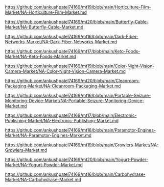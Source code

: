 <p><a href="https://github.com/ankushpatel74169/mt19/blob/main/Horticulture-Film-Market/NA-Horticulture-Film-Market.md">https://github.com/ankushpatel74169/mt19/blob/main/Horticulture-Film-Market/NA-Horticulture-Film-Market.md</a></p><p><a href="https://github.com/ankushpatel74169/mt20/blob/main/Butterfly-Cable-Market/NA-Butterfly-Cable-Market.md">https://github.com/ankushpatel74169/mt20/blob/main/Butterfly-Cable-Market/NA-Butterfly-Cable-Market.md</a></p><p><a href="https://github.com/ankushpatel74169/mt16/blob/main/Dark-Fiber-Networks-Market/NA-Dark-Fiber-Networks-Market.md">https://github.com/ankushpatel74169/mt16/blob/main/Dark-Fiber-Networks-Market/NA-Dark-Fiber-Networks-Market.md</a></p><p><a href="https://github.com/ankushpatel74169/mt17/blob/main/Keto-Foods-Market/NA-Keto-Foods-Market.md">https://github.com/ankushpatel74169/mt17/blob/main/Keto-Foods-Market/NA-Keto-Foods-Market.md</a></p><p><a href="https://github.com/ankushpatel74169/mt19/blob/main/Color-Night-Vision-Camera-Market/NA-Color-Night-Vision-Camera-Market.md">https://github.com/ankushpatel74169/mt19/blob/main/Color-Night-Vision-Camera-Market/NA-Color-Night-Vision-Camera-Market.md</a></p><p><a href="https://github.com/ankushpatel74169/mt20/blob/main/Cleanroom-Packaging-Market/NA-Cleanroom-Packaging-Market.md">https://github.com/ankushpatel74169/mt20/blob/main/Cleanroom-Packaging-Market/NA-Cleanroom-Packaging-Market.md</a></p><p><a href="https://github.com/ankushpatel74169/mt16/blob/main/Portable-Seizure-Monitoring-Device-Market/NA-Portable-Seizure-Monitoring-Device-Market.md">https://github.com/ankushpatel74169/mt16/blob/main/Portable-Seizure-Monitoring-Device-Market/NA-Portable-Seizure-Monitoring-Device-Market.md</a></p><p><a href="https://github.com/ankushpatel74169/mt17/blob/main/Electronic-Publishing-Market/NA-Electronic-Publishing-Market.md">https://github.com/ankushpatel74169/mt17/blob/main/Electronic-Publishing-Market/NA-Electronic-Publishing-Market.md</a></p><p><a href="https://github.com/ankushpatel74169/mt18/blob/main/Paramotor-Engines-Market/NA-Paramotor-Engines-Market.md">https://github.com/ankushpatel74169/mt18/blob/main/Paramotor-Engines-Market/NA-Paramotor-Engines-Market.md</a></p><p><a href="https://github.com/ankushpatel74169/mt19/blob/main/Growlers-Market/NA-Growlers-Market.md">https://github.com/ankushpatel74169/mt19/blob/main/Growlers-Market/NA-Growlers-Market.md</a></p><p><a href="https://github.com/ankushpatel74169/mt20/blob/main/Yogurt-Powder-Market/NA-Yogurt-Powder-Market.md">https://github.com/ankushpatel74169/mt20/blob/main/Yogurt-Powder-Market/NA-Yogurt-Powder-Market.md</a></p><p><a href="https://github.com/ankushpatel74169/mt16/blob/main/Carbohydrase-Market/NA-Carbohydrase-Market.md">https://github.com/ankushpatel74169/mt16/blob/main/Carbohydrase-Market/NA-Carbohydrase-Market.md</a></p>
